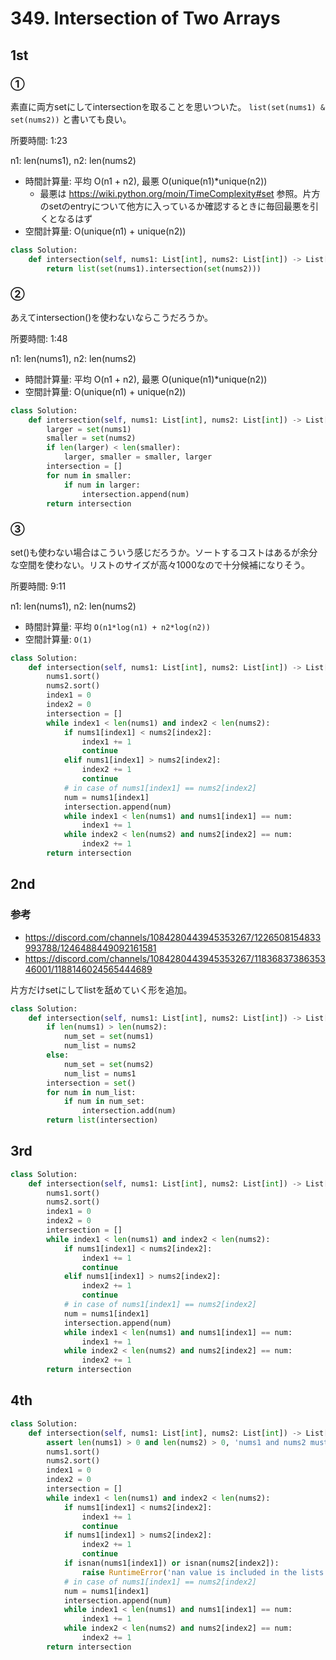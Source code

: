# 349. Intersection of Two Arrays

## 1st

### ①

素直に両方setにしてintersectionを取ることを思いついた。
`list(set(nums1) & set(nums2))` と書いても良い。

所要時間: 1:23

n1: len(nums1), n2: len(nums2)
- 時間計算量: 平均 O(n1 + n2), 最悪 O(unique(n1)*unique(n2))
    - 最悪は https://wiki.python.org/moin/TimeComplexity#set 参照。片方のsetのentryについて他方に入っているか確認するときに毎回最悪を引くとなるはず
- 空間計算量: O(unique(n1) + unique(n2))

```py
class Solution:
    def intersection(self, nums1: List[int], nums2: List[int]) -> List[int]:
        return list(set(nums1).intersection(set(nums2)))
```

### ②

あえてintersection()を使わないならこうだろうか。

所要時間: 1:48

n1: len(nums1), n2: len(nums2)
- 時間計算量: 平均 O(n1 + n2), 最悪 O(unique(n1)*unique(n2))
- 空間計算量: O(unique(n1) + unique(n2))

```py
class Solution:
    def intersection(self, nums1: List[int], nums2: List[int]) -> List[int]:
        larger = set(nums1)
        smaller = set(nums2)
        if len(larger) < len(smaller):
            larger, smaller = smaller, larger
        intersection = []
        for num in smaller:
            if num in larger:
                intersection.append(num)
        return intersection
```

### ③

set()も使わない場合はこういう感じだろうか。ソートするコストはあるが余分な空間を使わない。リストのサイズが高々1000なので十分候補になりそう。

所要時間: 9:11

n1: len(nums1), n2: len(nums2)
- 時間計算量: 平均 `O(n1*log(n1) + n2*log(n2))`
- 空間計算量: `O(1)`


```py
class Solution:
    def intersection(self, nums1: List[int], nums2: List[int]) -> List[int]:
        nums1.sort()
        nums2.sort()
        index1 = 0
        index2 = 0
        intersection = []
        while index1 < len(nums1) and index2 < len(nums2):
            if nums1[index1] < nums2[index2]:
                index1 += 1
                continue
            elif nums1[index1] > nums2[index2]:
                index2 += 1
                continue
            # in case of nums1[index1] == nums2[index2]
            num = nums1[index1]
            intersection.append(num)
            while index1 < len(nums1) and nums1[index1] == num:
                index1 += 1
            while index2 < len(nums2) and nums2[index2] == num:
                index2 += 1
        return intersection
```


## 2nd

### 参考

- https://discord.com/channels/1084280443945353267/1226508154833993788/1246488449092161581
- https://discord.com/channels/1084280443945353267/1183683738635346001/1188146024565444689

片方だけsetにしてlistを舐めていく形を追加。

```py
class Solution:
    def intersection(self, nums1: List[int], nums2: List[int]) -> List[int]:
        if len(nums1) > len(nums2):
            num_set = set(nums1)
            num_list = nums2
        else:
            num_set = set(nums2)
            num_list = nums1
        intersection = set()
        for num in num_list:
            if num in num_set:
                intersection.add(num)
        return list(intersection)
```

## 3rd

```py
class Solution:
    def intersection(self, nums1: List[int], nums2: List[int]) -> List[int]:
        nums1.sort()
        nums2.sort()
        index1 = 0
        index2 = 0
        intersection = []
        while index1 < len(nums1) and index2 < len(nums2):
            if nums1[index1] < nums2[index2]:
                index1 += 1
                continue
            elif nums1[index1] > nums2[index2]:
                index2 += 1
                continue
            # in case of nums1[index1] == nums2[index2]
            num = nums1[index1]
            intersection.append(num)
            while index1 < len(nums1) and nums1[index1] == num:
                index1 += 1
            while index2 < len(nums2) and nums2[index2] == num:
                index2 += 1
        return intersection
```

## 4th

```py
class Solution:
    def intersection(self, nums1: List[int], nums2: List[int]) -> List[int]:
        assert len(nums1) > 0 and len(nums2) > 0, 'nums1 and nums2 must not be empty.'
        nums1.sort()
        nums2.sort()
        index1 = 0
        index2 = 0
        intersection = []
        while index1 < len(nums1) and index2 < len(nums2):
            if nums1[index1] < nums2[index2]:
                index1 += 1
                continue
            if nums1[index1] > nums2[index2]:
                index2 += 1
                continue
            if isnan(nums1[index1]) or isnan(nums2[index2]):
                raise RuntimeError('nan value is included in the lists')
            # in case of nums1[index1] == nums2[index2]
            num = nums1[index1]
            intersection.append(num)
            while index1 < len(nums1) and nums1[index1] == num:
                index1 += 1
            while index2 < len(nums2) and nums2[index2] == num:
                index2 += 1
        return intersection
```


